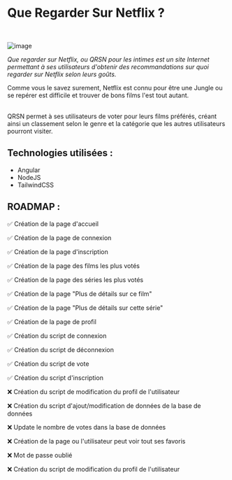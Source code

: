 # Que Regarder Sur Netflix ?
<br />

![image](https://i.imgur.com/BFQeFvT.png)


<i>Que regarder sur Netflix, ou QRSN pour les intimes est un site Internet permettant à ses utilisateurs d'obtenir des recommandations sur quoi regarder sur Netflix selon leurs goûts.</i>

Comme vous le savez surement, Netflix est connu pour être une Jungle ou se repérer est difficile et trouver de bons films l'est tout autant.

<br>
QRSN permet à ses utilisateurs de voter pour leurs films préférés, créant ainsi un classement selon le genre et la catégorie que les autres utilisateurs pourront visiter.

## Technologies utilisées :
- Angular
- NodeJS
- TailwindCSS

## ROADMAP :

✅ Création de la page d'accueil

✅ Création de la page de connexion

✅ Création de la page d'inscription

✅ Création de la page des films les plus votés

✅ Création de la page des séries les plus votés

✅ Création de la page "Plus de détails sur ce film"

✅ Création de la page "Plus de détails sur cette série"

✅ Création de la page de profil



✅ Création du script de connexion

✅ Création du script de déconnexion



✅ Création du script de vote

✅ Création du script d'inscription

❌ Création du script de modification du profil de l'utilisateur

❌ Création du script d'ajout/modification de données de la base de données

❌ Update le nombre de votes dans la base de données

❌ Création de la page ou l'utilisateur peut voir tout ses favoris

❌ Mot de passe oublié

❌ Création du script de modification du profil de l'utilisateur
